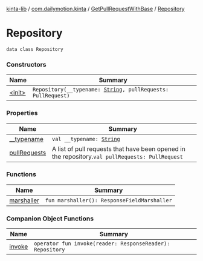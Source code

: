 [kinta-lib](../../../index.md) / [com.dailymotion.kinta](../../index.md) / [GetPullRequestWithBase](../index.md) / [Repository](./index.md)

# Repository

`data class Repository`

### Constructors

| Name | Summary |
|---|---|
| [&lt;init&gt;](-init-.md) | `Repository(__typename: `[`String`](https://kotlinlang.org/api/latest/jvm/stdlib/kotlin/-string/index.html)`, pullRequests: PullRequest)` |

### Properties

| Name | Summary |
|---|---|
| [__typename](__typename.md) | `val __typename: `[`String`](https://kotlinlang.org/api/latest/jvm/stdlib/kotlin/-string/index.html) |
| [pullRequests](pull-requests.md) | A list of pull requests that have been opened in the repository.`val pullRequests: PullRequest` |

### Functions

| Name | Summary |
|---|---|
| [marshaller](marshaller.md) | `fun marshaller(): ResponseFieldMarshaller` |

### Companion Object Functions

| Name | Summary |
|---|---|
| [invoke](invoke.md) | `operator fun invoke(reader: ResponseReader): Repository` |

